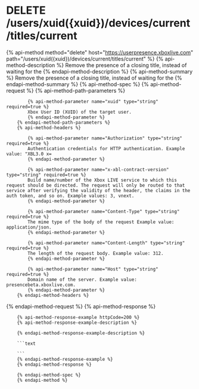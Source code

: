 # DELETE /users/xuid({xuid})/devices/current/titles/current

{% api-method method="delete" host="https://userpresence.xboxlive.com" path="/users/xuid({xuid})/devices/current/titles/current" %}
        {% api-method-description %}
        Remove the presence of a closing title, instead of waiting for the 
        {% endapi-method-description %}
        {% api-method-summary %}
        Remove the presence of a closing title, instead of waiting for the 
        {% endapi-method-summary %}
        {% api-method-spec %}
        {% api-method-request %}
        {% api-method-path-parameters %}
        
            {% api-method-parameter name="xuid" type="string" required=true %}
            Xbox User ID (XUID) of the target user.
            {% endapi-method-parameter %}
        {% endapi-method-path-parameters %}
        {% api-method-headers %}
        
            {% api-method-parameter name="Authorization" type="string" required=true %}
            Authentication credentials for HTTP authentication. Example value: "XBL3.0 x=
            {% endapi-method-parameter %}

            {% api-method-parameter name="x-xbl-contract-version" type="string" required=true %}
            Build name/number of the Xbox LIVE service to which this request should be directed. The request will only be routed to that service after verifying the validity of the header, the claims in the auth token, and so on. Example values: 3, vnext.
            {% endapi-method-parameter %}

            {% api-method-parameter name="Content-Type" type="string" required=true %}
            The mime type of the body of the request Example value: application/json.
            {% endapi-method-parameter %}

            {% api-method-parameter name="Content-Length" type="string" required=true %}
            The length of the request body. Example value: 312.
            {% endapi-method-parameter %}

            {% api-method-parameter name="Host" type="string" required=true %}
            Domain name of the server. Example value: presencebeta.xboxlive.com.
            {% endapi-method-parameter %}
        {% endapi-method-headers %}
{% endapi-method-request %}
        {% api-method-response %}
        
        {% api-method-response-example httpCode=200 %}
        {% api-method-response-example-description %}
        
        {% endapi-method-response-example-description %}
        
        ```text
        
        ```
        {% endapi-method-response-example %}
        {% endapi-method-response %}
        
        {% endapi-method-spec %}
        {% endapi-method %}